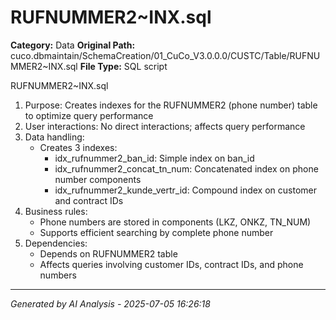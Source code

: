 # RUFNUMMER2~INX.sql

**Category:** Data
**Original Path:** cuco.dbmaintain/SchemaCreation/01_CuCo_V3.0.0.0/CUSTC/Table/RUFNUMMER2~INX.sql
**File Type:** SQL script

RUFNUMMER2~INX.sql
1. Purpose: Creates indexes for the RUFNUMMER2 (phone number) table to optimize query performance
2. User interactions: No direct interactions; affects query performance
3. Data handling:
   - Creates 3 indexes:
     - idx_rufnummer2_ban_id: Simple index on ban_id
     - idx_rufnummer2_concat_tn_num: Concatenated index on phone number components
     - idx_rufnummer2_kunde_vertr_id: Compound index on customer and contract IDs
4. Business rules:
   - Phone numbers are stored in components (LKZ, ONKZ, TN_NUM)
   - Supports efficient searching by complete phone number
5. Dependencies:
   - Depends on RUFNUMMER2 table
   - Affects queries involving customer IDs, contract IDs, and phone numbers

---
*Generated by AI Analysis - 2025-07-05 16:26:18*
